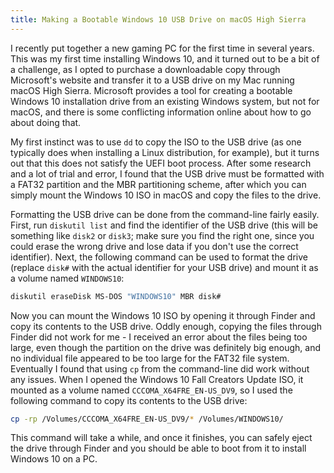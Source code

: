 ```yaml
---
title: Making a Bootable Windows 10 USB Drive on macOS High Sierra
---
```

I recently put together a new gaming PC for the first time in several years. This was my first time installing Windows 10, and it turned out to be a bit of a challenge, as I opted to purchase a downloadable copy through Microsoft's website and transfer it to a USB drive on my Mac running macOS High Sierra. Microsoft provides a tool for creating a bootable Windows 10 installation drive from an existing Windows system, but not for macOS, and there is some conflicting information online about how to go about doing that.

My first instinct was to use `dd` to copy the ISO to the USB drive (as one typically does when installing a Linux distribution, for example), but it turns out that this does not satisfy the UEFI boot process. After some research and a lot of trial and error, I found that the USB drive must be formatted with a FAT32 partition and the MBR partitioning scheme, after which you can simply mount the Windows 10 ISO in macOS and copy the files to the drive.

 Formatting the USB drive can be done from the command-line fairly easily. First, run `diskutil list` and find the identifier of the USB drive (this will be something like `disk2` or `disk3`; make sure you find the right one, since you could erase the wrong drive and lose data if you don't use the correct identifier). Next, the following command can be used to format the drive (replace `disk#` with the actual identifier for your USB drive) and mount it as a volume named `WINDOWS10`:

```sh
diskutil eraseDisk MS-DOS "WINDOWS10" MBR disk#
```

Now you can mount the Windows 10 ISO by opening it through Finder and copy its contents to the USB drive. Oddly enough, copying the files through Finder did not work for me - I received an error about the files being too large, even though the partition on the drive was definitely big enough, and no individual file appeared to be too large for the FAT32 file system. Eventually I found that using `cp` from the command-line did work without any issues. When I opened the Windows 10 Fall Creators Update ISO, it mounted as a volume named `CCCOMA_X64FRE_EN-US_DV9`, so I used the following command to copy its contents to the USB drive:

```sh
cp -rp /Volumes/CCCOMA_X64FRE_EN-US_DV9/* /Volumes/WINDOWS10/
```

This command will take a while, and once it finishes, you can safely eject the drive through Finder and you should be able to boot from it to install Windows 10 on a PC.
